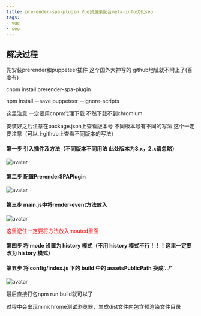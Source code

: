 ```yaml
---
title: prerender-spa-plugin Vue预渲染配合meta-info优化seo
tags: 
- vue
- seo
---
```


## 解决过程

先安装prerender和puppeteer插件  这个国外大神写的  github地址就不附上了(百度有)

cnpm install prerender-spa-plugin

npm install --save puppeteer --ignore-scripts

这里注意  一定要用cnpm代理下载   不然下载不到chromium

安装好之后注意在package.json上查看版本号  不同版本号有不同的写法  这个一定要注意（可以上github上查看不同版本的写法）

#### 第一步 引入插件及方法（不同版本不同用法  此处版本为3.x，2.x请忽略）

![avatar](https://img2018.cnblogs.com/blog/1416731/201904/1416731-20190425155946382-1423490041.png)

#### 第二步 配置PrerenderSPAPlugin

![avatar](https://img2018.cnblogs.com/blog/1416731/201904/1416731-20190425160146809-1146864215.png)

#### 第三步 main.js中将render-event方法放入

![avatar](https://img2018.cnblogs.com/blog/1416731/201904/1416731-20190425160305484-411664263.png)

<font color="#FF0000" >这里记住一定要将方法放入mouted里面</font>

#### 第四步 将 mode 设置为 history 模式（不用 history 模式不行！！！这里一定要改为 history 模式）

#### 第五步 将 config/index.js 下的 build 中的 assetsPublicPath 换成'../'

![avatar](https://img2018.cnblogs.com/blog/1416731/201904/1416731-20190425161649573-385520517.png)

最后直接打包npm run build就可以了

过程中会出现minichrome测试浏览器，生成dist文件内包含预渲染文件目录